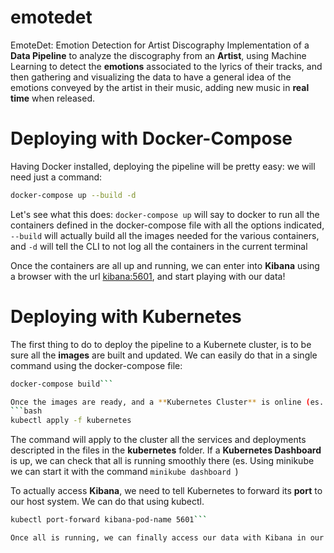 # emotedet
EmoteDet: Emotion Detection for Artist Discography
Implementation of a **Data Pipeline** to analyze the discography from an **Artist**, using Machine Learning to detect the **emotions** associated to the lyrics of their tracks, and then gathering and visualizing the data to have a general idea of the emotions conveyed by the artist in their music, adding new music in **real time** when released.

# Deploying with Docker-Compose

Having Docker installed, deploying the pipeline will be pretty easy: we will need just a command:

```bash
docker-compose up --build -d
```

Let's see what this does: ```docker-compose up``` will say to docker to run all the containers defined in the docker-compose file with all the options indicated, ```--build``` will actually build all the images needed for the various containers, and ```-d``` will tell the CLI to not log all the containers in the current terminal

Once the containers are all up and running, we can enter into **Kibana** using a browser with the url [kibana:5601](http://kibana:5601), and start playing with our data!


# Deploying with Kubernetes

The first thing to do to deploy the pipeline to a Kubernete cluster, is to be sure all the **images** are built and updated. We can easily do that in a single command using the docker-compose file:
```bash
docker-compose build```

Once the images are ready, and a **Kubernetes Cluster** is online (es. using [**Minikube**](https://minikube.sigs.k8s.io/docs/) or the Docker Desktop Kubernetes cluster), we can deploy all the containers into **K8s pods** using kubectl:
```bash
kubectl apply -f kubernetes
```
The command will apply to the cluster all the services and deployments descripted in the files in the **kubernetes** folder. If a **Kubernetes Dashboard** is up, we can check that all is running smoothly there (es. Using minikube we can start it with the command ```minikube dashboard ```)

To actually access **Kibana**, we need to tell Kubernetes to forward its **port** to our host system. We can do that using kubectl.

```bash
kubectl port-forward kibana-pod-name 5601```

Once all is running, we can finally access our data with Kibana in our browser at the link [localhost:5601](localhost:5601)

